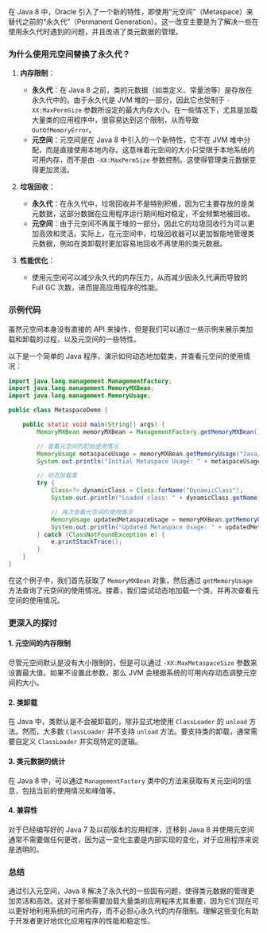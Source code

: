 在 Java 8 中，Oracle 引入了一个新的特性，即使用“元空间”（Metaspace）来替代之前的“永久代”（Permanent Generation）。这一改变主要是为了解决一些在使用永久代时遇到的问题，并且改进了类元数据的管理。

### 为什么使用元空间替换了永久代？

1. **内存限制**：

   - **永久代**：在 Java 8 之前，类的元数据（如类定义、常量池等）是存放在永久代中的。由于永久代是 JVM 堆的一部分，因此它也受制于 `-XX:MaxPermSize` 参数所设定的最大内存大小。在一些情况下，尤其是加载大量类的应用程序中，很容易达到这个限制，从而导致 `OutOfMemoryError`。
   - **元空间**：元空间是在 Java 8 中引入的一个新特性，它不在 JVM 堆中分配，而是直接使用本地内存。这意味着元空间的大小只受限于本地系统的可用内存，而不是由 `-XX:MaxPermSize` 参数控制。这使得管理类元数据变得更加灵活。

2. **垃圾回收**：

   - **永久代**：在永久代中，垃圾回收并不是特别积极，因为它主要存放的是类元数据，这部分数据在应用程序运行期间相对稳定，不会频繁地被回收。
   - **元空间**：由于元空间不再属于堆的一部分，因此它的垃圾回收行为可以更加高效和灵活。实际上，在元空间中，垃圾回收器可以更加智能地管理类元数据，例如在类卸载时更加容易地回收不再使用的类元数据。

3. **性能优化**：
   - 使用元空间可以减少永久代的内存压力，从而减少因永久代满而导致的 Full GC 次数，进而提高应用程序的性能。

### 示例代码

虽然元空间本身没有直接的 API 来操作，但是我们可以通过一些示例来展示类加载和卸载的过程，以及元空间的一些特性。

以下是一个简单的 Java 程序，演示如何动态地加载类，并查看元空间的使用情况：

```java
import java.lang.management.ManagementFactory;
import java.lang.management.MemoryMXBean;
import java.lang.management.MemoryUsage;

public class MetaspaceDemo {

    public static void main(String[] args) {
        MemoryMXBean memoryMXBean = ManagementFactory.getMemoryMXBean();

        // 查看元空间的初始使用情况
        MemoryUsage metaspaceUsage = memoryMXBean.getMemoryUsage("Java/Metaspace");
        System.out.println("Initial Metaspace Usage: " + metaspaceUsage);

        // 动态加载类
        try {
            Class<?> dynamicClass = Class.forName("DynamicClass");
            System.out.println("Loaded class: " + dynamicClass.getName());

            // 再次查看元空间的使用情况
            MemoryUsage updatedMetaspaceUsage = memoryMXBean.getMemoryUsage("Java/Metaspace");
            System.out.println("Updated Metaspace Usage: " + updatedMetaspaceUsage);
        } catch (ClassNotFoundException e) {
            e.printStackTrace();
        }
    }
}
```

在这个例子中，我们首先获取了 `MemoryMXBean` 对象，然后通过 `getMemoryUsage` 方法查询了元空间的使用情况。接着，我们尝试动态地加载一个类，并再次查看元空间的使用情况。

### 更深入的探讨

#### 1. 元空间的内存限制

尽管元空间默认是没有大小限制的，但是可以通过 `-XX:MaxMetaspaceSize` 参数来设置最大值。如果不设置此参数，那么 JVM 会根据系统的可用内存动态调整元空间的大小。

#### 2. 类卸载

在 Java 中，类默认是不会被卸载的，除非显式地使用 `ClassLoader` 的 `unload` 方法。然而，大多数 `ClassLoader` 并不支持 `unload` 方法。要支持类的卸载，通常需要自定义 `ClassLoader` 并实现特定的逻辑。

#### 3. 类元数据的统计

在 Java 8 中，可以通过 `ManagementFactory` 类中的方法来获取有关元空间的信息，包括当前的使用情况和峰值等。

#### 4. 兼容性

对于已经编写好的 Java 7 及以前版本的应用程序，迁移到 Java 8 并使用元空间通常不需要做任何更改，因为这一变化主要是内部实现的变化，对于应用程序来说是透明的。

### 总结

通过引入元空间，Java 8 解决了永久代的一些固有问题，使得类元数据的管理更加灵活和高效。这对于那些需要加载大量类的应用程序尤其重要，因为它们现在可以更好地利用系统的可用内存，而不必担心永久代的内存限制。理解这些变化有助于开发者更好地优化应用程序的性能和稳定性。
